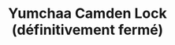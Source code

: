 ---
title: Yumchaa Camden Lock (définitivement fermé)
description:
lat: '51.5413'
lon: '-0.1466855'
address: 90-92 Camden Lock Pl, London NW1 8AF, Royaume-Uni
tags: marché
---